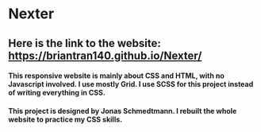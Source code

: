 # Nexter

## Here is the link to the website: https://briantran140.github.io/Nexter/

#### This responsive website is mainly about CSS and HTML, with no Javascript involved. I use mostly Grid. I use SCSS for this project instead of writing everything in CSS.

#### This project is designed by Jonas Schmedtmann. I rebuilt the whole website to practice my CSS skills.
